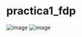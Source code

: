 # practica1_fdp
![image](https://github.com/Derekocana/practica1_fdp/assets/143367058/8cf52a38-8f78-4b73-9f31-b43cc472cfaa)
![image](https://github.com/Derekocana/practica1_fdp/assets/143367058/7d7b03c6-5497-44f4-b44e-0a316dd65f5b)
